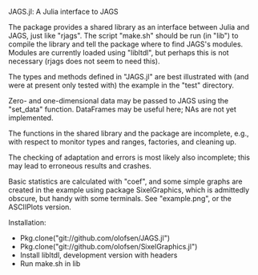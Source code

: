 JAGS.jl: A Julia interface to JAGS

The package provides a shared library as an interface between Julia
and JAGS, just like "rjags".  The script "make.sh" should be run (in "lib")
to compile the library and tell the package where to find JAGS's modules.
Modules are currently loaded using "libltdl", but perhaps this is not
necessary (rjags does not seem to need this).

The types and methods defined in "JAGS.jl" are best illustrated with
(and were at present only tested with) the example in the "test" directory.

Zero- and one-dimensional data may be passed to JAGS using the "set_data"
function. DataFrames may be useful here; NAs are not yet implemented.

The functions in the shared library and the package are incomplete, e.g.,
with respect to monitor types and ranges, factories, and cleaning up.

The checking of adaptation and errors is most likely also incomplete;
this may lead to erroneous results and crashes.

Basic statistics are calculated with "coef", and some simple graphs
are created in the example using package SixelGraphics, which is
admittedly obscure, but handy with some terminals. See "example.png",
or the ASCIIPlots version.

Installation:
<ul>
<li>Pkg.clone("git://github.com/olofsen/JAGS.jl")</li>
<li>Pkg.clone("git://github.com/olofsen/SixelGraphics.jl")</li>
<li>Install libltdl, development version with headers</li>
<li>Run make.sh in lib</li>
</ul>
